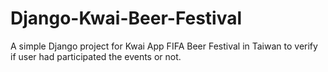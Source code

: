 # Django-Kwai-Beer-Festival
A simple Django project for Kwai App FIFA Beer Festival in Taiwan to verify if user had participated the events or not.
